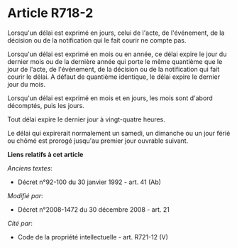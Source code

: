 # Article R718-2

Lorsqu'un délai est exprimé en jours, celui de l'acte, de l'événement, de la décision ou de la notification qui le fait
courir ne compte pas.

Lorsqu'un délai est exprimé en mois ou en année, ce délai expire le jour du dernier mois ou de la dernière année qui porte le
même quantième que le jour de l'acte, de l'événement, de la décision ou de la notification qui fait courir le délai. A défaut
de quantième identique, le délai expire le dernier jour du mois.

Lorsqu'un délai est exprimé en mois et en jours, les mois sont d'abord décomptés, puis les jours.

Tout délai expire le dernier jour à vingt-quatre heures.

Le délai qui expirerait normalement un samedi, un dimanche ou un jour férié ou chômé est prorogé jusqu'au premier jour
ouvrable suivant.

**Liens relatifs à cet article**

_Anciens textes_:

  - Décret n°92-100 du 30 janvier 1992 - art. 41 (Ab)

_Modifié par_:

  - Décret n°2008-1472 du 30 décembre 2008 - art. 21

_Cité par_:

  - Code de la propriété intellectuelle - art. R721-12 (V)

